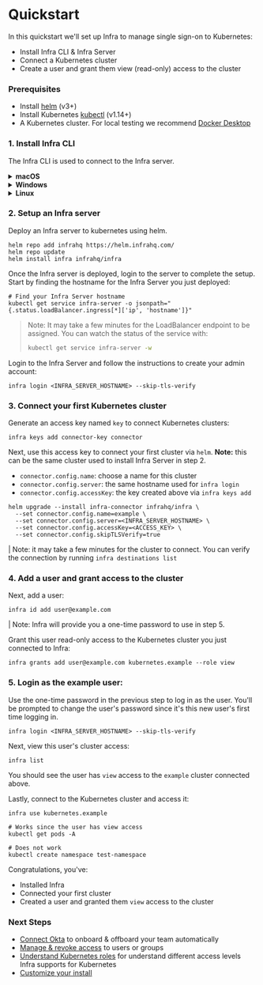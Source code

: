 # Quickstart

In this quickstart we'll set up Infra to manage single sign-on to Kubernetes:
* Install Infra CLI & Infra Server
* Connect a Kubernetes cluster
* Create a user and grant them view (read-only) access to the cluster

### Prerequisites

* Install [helm](https://helm.sh/docs/intro/install/) (v3+)
* Install Kubernetes [kubectl](https://kubernetes.io/docs/tasks/tools/#kubectl) (v1.14+)
* A Kubernetes cluster. For local testing we recommend [Docker Desktop](https://www.docker.com/products/docker-desktop/)

### 1. Install Infra CLI

The Infra CLI is used to connect to the Infra server.

<details>
  <summary><strong>macOS</strong></summary>

  ```bash
  brew install infrahq/tap/infra
  ```

  You may need to perform `brew link` if your symlinks are not working.
  ```bash
  brew link infrahq/tap/infra
  ```
</details>

<details>
  <summary><strong>Windows</strong></summary>

  ```powershell
  scoop bucket add infrahq https://github.com/infrahq/scoop.git
  scoop install infra
  ```

</details>

<details>
  <summary><strong>Linux</strong></summary>

  ```bash
  # Ubuntu & Debian
  echo 'deb [trusted=yes] https://apt.fury.io/infrahq/ /' | sudo tee /etc/apt/sources.list.d/infrahq.list
  sudo apt update
  sudo apt install infra
  ```
  ```bash
  # Fedora & Red Hat Enterprise Linux
  sudo dnf config-manager --add-repo https://yum.fury.io/infrahq/
  sudo dnf install infra
  ```
</details>


### 2. Setup an Infra server

Deploy an Infra server to kubernetes using helm.

```
helm repo add infrahq https://helm.infrahq.com/
helm repo update
helm install infra infrahq/infra
```

Once the Infra server is deployed, login to the server to complete the setup. Start by finding the hostname for the Infra Server you just deployed:

```
# Find your Infra Server hostname
kubectl get service infra-server -o jsonpath="{.status.loadBalancer.ingress[*]['ip', 'hostname']}"
```

> Note: It may take a few minutes for the LoadBalancer endpoint to be assigned. You can watch the status of the service with:
> ```bash
> kubectl get service infra-server -w
> ```

Login to the Infra Server and follow the instructions to create your admin account:

```
infra login <INFRA_SERVER_HOSTNAME> --skip-tls-verify
```


### 3. Connect your first Kubernetes cluster

Generate an access key named `key` to connect Kubernetes clusters:

```
infra keys add connector-key connector
```

Next, use this access key to connect your first cluster via `helm`. **Note:** this can be the same cluster used to install Infra Server in step 2.

* `connector.config.name`: choose a name for this cluster
* `connector.config.server`: the same hostname used for `infra login`
* `connector.config.accessKey`: the key created above via `infra keys add`


```
helm upgrade --install infra-connector infrahq/infra \
  --set connector.config.name=example \
  --set connector.config.server=<INFRA_SERVER_HOSTNAME> \
  --set connector.config.accessKey=<ACCESS_KEY> \
  --set connector.config.skipTLSVerify=true
```

| Note: it may take a few minutes for the cluster to connect. You can verify the connection by running `infra destinations list`

### 4. Add a user and grant access to the cluster

Next, add a user:

```
infra id add user@example.com
```

| Note: Infra will provide you a one-time password to use in step 5.

Grant this user read-only access to the Kubernetes cluster you just connected to Infra:

```
infra grants add user@example.com kubernetes.example --role view
```

### 5. Login as the example user:

Use the one-time password in the previous step to log in as the user. You'll be prompted to change the user's password since it's this new user's first time logging in.

```
infra login <INFRA_SERVER_HOSTNAME> --skip-tls-verify
```

Next, view this user's cluster access:

```
infra list
```

You should see the user has `view` access to the `example` cluster connected above.

Lastly, connect to the Kubernetes cluster and access it:

```
infra use kubernetes.example
```

```
# Works since the user has view access
kubectl get pods -A

# Does not work
kubectl create namespace test-namespace
```

Congratulations, you've:
* Installed Infra
* Connected your first cluster
* Created a user and granted them `view` access to the cluster

### Next Steps

* [Connect Okta](../guides/identity-providers/okta.md) to onboard & offboard your team automatically
* [Manage & revoke access](../guides/granting-access.md) to users or groups
* [Understand Kubernetes roles](../connectors/kubernetes.md#roles) for understand different access levels Infra supports for Kubernetes
* [Customize your install](../install/install-on-kubernetes.md)

